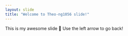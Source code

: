 ```yaml
---
layout: slide
title: "Welcome to Theo-ng1056 slide!"
---
```

This is my awesome slide :tada:
Use the left arrow to go back!
